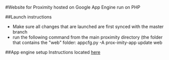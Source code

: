 #Website for Proximity 
hosted on Google App Engine run on PHP

##Launch instructions
* Make sure all changes that are launched are first synced with the master branch
* run the following command from the main proximity directory (the folder that contains the "web" folder: 
    appcfg.py -A prox-imity-app update web

##App engine setup
Instructions located [here](https://console.developers.google.com/start/appengine)

